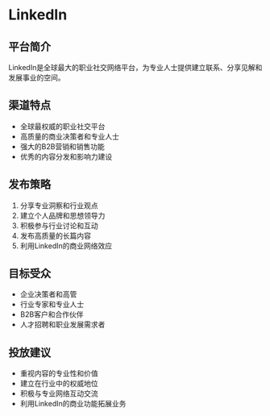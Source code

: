 # LinkedIn

## 平台简介
LinkedIn是全球最大的职业社交网络平台，为专业人士提供建立联系、分享见解和发展事业的空间。

## 渠道特点
- 全球最权威的职业社交平台
- 高质量的商业决策者和专业人士
- 强大的B2B营销和销售功能
- 优秀的内容分发和影响力建设

## 发布策略
1. 分享专业洞察和行业观点
2. 建立个人品牌和思想领导力
3. 积极参与行业讨论和互动
4. 发布高质量的长篇内容
5. 利用LinkedIn的商业网络效应

## 目标受众
- 企业决策者和高管
- 行业专家和专业人士
- B2B客户和合作伙伴
- 人才招聘和职业发展需求者

## 投放建议
- 重视内容的专业性和价值
- 建立在行业中的权威地位
- 积极与专业网络互动交流
- 利用LinkedIn的商业功能拓展业务